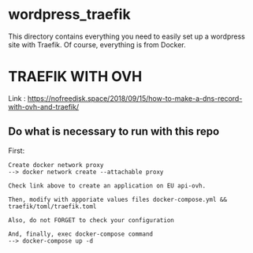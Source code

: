 # wordpress_traefik

This directory contains everything you need to easily set up a wordpress site with Traefik. Of course, everything is from Docker.


# TRAEFIK WITH OVH

Link : https://nofreedisk.space/2018/09/15/how-to-make-a-dns-record-with-ovh-and-traefik/

## Do what is necessary to run with this repo

First:

	Create docker network proxy
	--> docker network create --attachable proxy

	Check link above to create an application on EU api-ovh.

	Then, modify with apporiate values files docker-compose.yml && traefik/toml/traefik.toml

	Also, do not FORGET to check your configuration

	And, finally, exec docker-compose command
	--> docker-compose up -d
